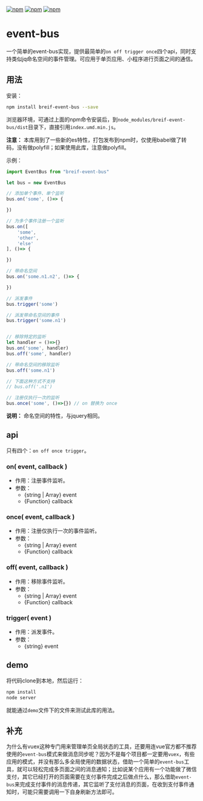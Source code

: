 [![npm](https://img.shields.io/npm/dm/breif-event-bus.svg)](https://www.npmjs.com/package/breif-event-bus)
[![npm](https://img.shields.io/npm/v/breif-event-bus.svg)](https://www.npmjs.com/package/breif-event-bus)
[![npm](https://img.shields.io/npm/l/breif-event-bus.svg)](https://www.npmjs.com/package/breif-event-bus)

# event-bus

一个简单的event-bus实现，提供最简单的`on off trigger once`四个api，同时支持类似jq命名空间的事件管理。可应用于单页应用、小程序进行页面之间的通信。

## 用法
安装：
```bash
npm install breif-event-bus --save
```
浏览器环境，可通过上面的npm命令安装后，到`node_modules/breif-event-bus/dist`目录下，直接引用`index.umd.min.js`。

**注意：** 本库用到了一些新的es特性，打包发布到npm时，仅使用babel做了转码，没有做polyfill；如果使用此库，注意做polyfill。

示例：
```js
import EventBus from "breif-event-bus"

let bus = new EventBus 

// 添加单个事件、单个监听
bus.on('some', ()=> {

})

// 为多个事件注册一个监听
bus.on([
    'some',
    'other',
    'else'
], ()=> {

})

// 带命名空间
bus.on('some.n1.n2', ()=> {

})

// 派发事件
bus.trigger('some')

// 派发带命名空间的事件
bus.trigger('some.n1')


// 移除特定的监听
let handler = ()=>{}
bus.on('some', handler)
bus.off('some', handler)

// 带命名空间的移除监听
bus.off('some.n1')

// 下面这种方式不支持
// bus.off('.n1') 

// 注册仅执行一次的监听
bus.once('some', ()=>{}) // on 替换为 once

```
**说明：** 命名空间的特性，与jquery相同。

## api
只有四个：`on off once trigger`。

### on( event, callback )
- 作用：注册事件监听。
- 参数：
    - {string | Array<string>} event
    - {Function} callback

### once( event, callback )
- 作用：注册仅执行一次的事件监听。
- 参数：
    - {string | Array<string>} event
    - {Function} callback

### off( event, callback )
- 作用：移除事件监听。
- 参数：
    - {string | Array<string>} event
    - {Function} callback

### trigger( event )
- 作用：派发事件。
- 参数：
    - {string} event

## demo
将代码clone到本地，然后运行：
```bash
npm install
node server
```
就能通过`demo`文件下的文件来测试此库的用法。

## 补充
为什么有vuex这种专门用来管理单页全局状态的工具，还要用连vue官方都不推荐使用的`event-bus`模式来做消息同步呢？因为不是每个项目都一定要用`vuex`，有些应用的模式，并没有那么多全局使用的数据状态，借助一个简单的`event-bus`工具，就可以轻松完成多页面之间的消息通知；比如说某个应用有一个功能做了微信支付，其它已经打开的页面需要在支付事件完成之后做点什么，那么借助`event-bus`来完成支付事件的消息传递，其它监听了支付消息的页面，在收到支付事件通知时，可能只需要调用一下自身刷新方法即可。